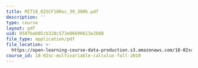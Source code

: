 ```yaml
---
title: MIT18_02SCF10Rec_39_300k.pdf
description: ''
type: course
layout: pdf
uid: 0507bab05cb328c573e06696613e2b88
file_type: application/pdf
file_location: >-
  https://open-learning-course-data-production.s3.amazonaws.com/18-02sc-multivariable-calculus-fall-2010/0507bab05cb328c573e06696613e2b88_MIT18_02SCF10Rec_39_300k.pdf
course_id: 18-02sc-multivariable-calculus-fall-2010
---
```

